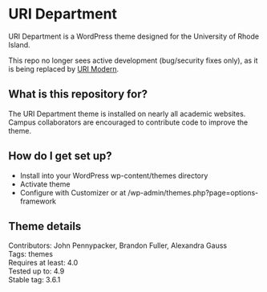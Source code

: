 # URI Department #

URI Department is a WordPress theme designed for the University of Rhode Island.

This repo no longer sees active development (bug/security fixes only), as it is being replaced by [URI Modern](https://github.com/uriweb/uri-modern).

## What is this repository for?

The URI Department theme is installed on nearly all academic websites. Campus collaborators are encouraged to contribute code to improve the theme.

## How do I get set up?

* Install into your WordPress wp-content/themes directory
* Activate theme
* Configure with Customizer or at /wp-admin/themes.php?page=options-framework

## Theme details

Contributors: John Pennypacker, Brandon Fuller, Alexandra Gauss  
Tags: themes  
Requires at least: 4.0  
Tested up to: 4.9  
Stable tag: 3.6.1  